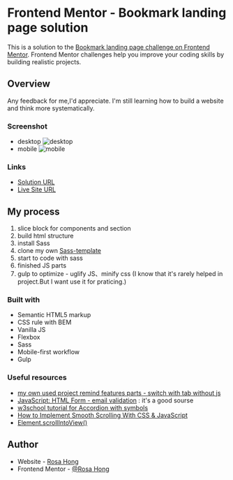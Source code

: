 # Frontend Mentor - Bookmark landing page solution

This is a solution to the [Bookmark landing page challenge on Frontend Mentor](https://www.frontendmentor.io/challenges/bookmark-landing-page-5d0b588a9edda32581d29158). Frontend Mentor challenges help you improve your coding skills by building realistic projects. 

## Overview
Any feedback for me,I'd appreciate.
I'm still learning how to build a website and think more systematically.

### Screenshot
- desktop
![desktop]('./img/desktop.jpeg')
- mobile
![mobile]('./img/mobile.jpeg')

### Links

- [Solution URL](https://www.frontendmentor.io/solutions/responsive-sass-vanilla-js-ryetbdSSq)
- [Live Site URL](https://meitung473.github.io/bookmark-landing-page-master/build/index.html)

## My process
1. slice block for components and section
2. build html structure
3. install Sass
4. clone my own [Sass-template](https://github.com/meitung473/Sass-template)  
5. start to code with sass
6. finished JS parts
7. gulp to optimize - uglify JS、minify css
   (I know that it's rarely helped in project.But I want use it for praticing.)

### Built with

- Semantic HTML5 markup
- CSS rule with BEM
- Vanilla JS
- Flexbox
- Sass
- Mobile-first workflow
- Gulp

### Useful resources
- [my own used project remind features parts - switch with tab without js](https://codepen.io/shan473/pen/ZEawKNX?editors=1000)
- [JavaScript: HTML Form - email validation](https://www.w3resource.com/javascript/form/email-validation.php) : it's a good sourse
- [w3school tutorial for Accordion with symbols](https://www.w3schools.com/howto/tryit.asp?filename=tryhow_js_accordion_symbol)
- [How to Implement Smooth Scrolling With CSS & JavaScript](https://webdesign.tutsplus.com/tutorials/smooth-scrolling-vanilla-javascript--cms-35165)
- [Element.scrollIntoView()](https://developer.mozilla.org/en-US/docs/Web/API/Element/scrollIntoView)

## Author

- Website - [Rosa Hong](https://blog.rosa.tw/)
- Frontend Mentor - [@Rosa Hong](https://www.frontendmentor.io/profile/meitung473)
